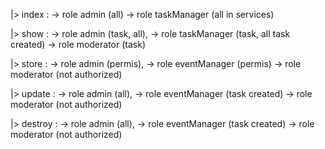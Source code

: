 |> index : 
    -> role admin (all)
    -> role taskManager (all in services)

|> show : 
    -> role admin (task, all), 
    -> role taskManager (task, all task created)
    -> role moderator (task)

|> store : 
    -> role admin (permis), 
    -> role eventManager (permis)
    -> role moderator (not authorized)

|> update : 
    -> role admin (all), 
    -> role eventManager (task created)
    -> role moderator (not authorized)

|> destroy : 
    -> role admin (all), 
    -> role eventManager (task created)
    -> role moderator (not authorized)